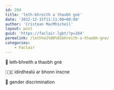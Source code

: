 ```yaml
---
id: 284
title: 'leth‑bhreith a thaobh gnè'
date: '2022-12-15T11:11:00+00:00'
author: 'Crìstean MacMhìcheil'
layout: post
guid: 'https://faclair.lgbt/?p=284'
permalink: /leth%e2%80%91bhreith-a-thaobh-gne/
categories:
    - Faclair
---
```


&#x1f3f4;&#xe0067;&#xe0062;&#xe0073;&#xe0063;&#xe0074;&#xe007f; leth‑bhreith a thaobh gnè

&#x1f1ee;&#x1f1ea; idirdhealú ar bhonn inscne

&#x1f3f4;&#xe0067;&#xe0062;&#xe0065;&#xe006e;&#xe0067;&#xe007f; gender discrimination